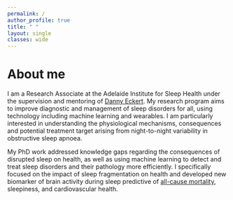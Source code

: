 ```yaml
---
permalink: /
author_profile: true
title: " "
layout: single
classes: wide
---
```


# About me

I am a Research Associate at the Adelaide Institute for Sleep Health under the 
supervision and mentoring of [Danny Eckert](https://www.flinders.edu.au/people/danny.eckert).
My research program aims to improve diagnostic and management of sleep disorders
for all, using technology including machine learning and wearables. I am particularly
interested in understanding the physiological mechanisms, consequences and potential
treatment target arising from night-to-night variability in obstructive sleep apnoea.

My PhD work addressed knowledge gaps regarding the consequences of disrupted sleep on health,
as well as using machine learning to detect and treat sleep disorders and 
their pathology more efficiently. I specifically focused on the impact of sleep
fragmentation on health and developed new biomarker of brain activity during sleep
predictive of [all-cause mortality](https://www.atsjournals.org/doi/abs/10.1513/AnnalsATS.202103-315OC), sleepiness, and cardiovascular health.
